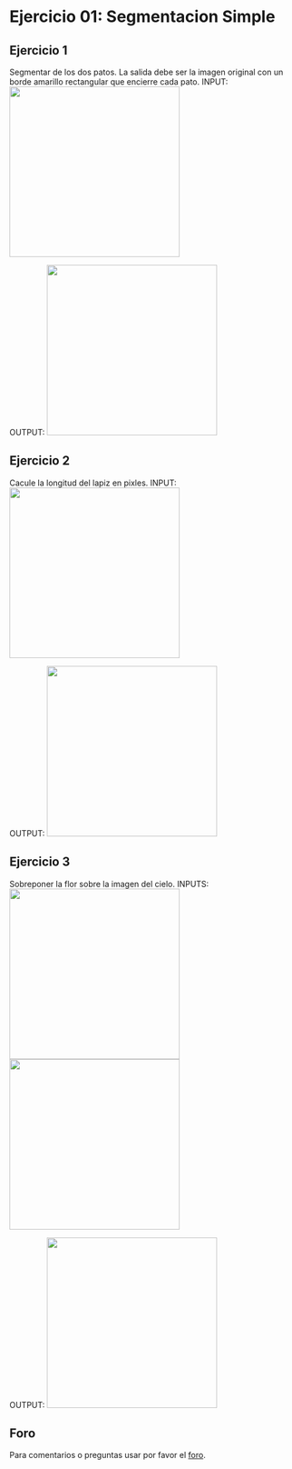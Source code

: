 # Ejercicio 01: Segmentacion Simple

## Ejercicio 1
Segmentar de los dos patos. La salida debe ser la imagen original con un borde amarillo rectangular que encierre cada pato.
INPUT:
<img src="https://github.com/domingomery/imagenes/blob/master/clases/Cap01_Introduccion/ejercicios/IMG01.png" width="300">

OUTPUT:
<img src="https://github.com/domingomery/imagenes/blob/master/clases/Cap01_Introduccion/ejercicios/IMG01_output.png" width="300">

## Ejercicio 2
Cacule la longitud del lapiz en pixles.
INPUT:
<img src="https://github.com/domingomery/imagenes/blob/master/clases/Cap01_Introduccion/ejercicios/IMG02.png" width="300">

OUTPUT:
<img src="https://github.com/domingomery/imagenes/blob/master/clases/Cap01_Introduccion/ejercicios/IMG02_output.png" width="300">

## Ejercicio 3
Sobreponer la flor sobre la imagen del cielo.
INPUTS:
<img src="https://github.com/domingomery/imagenes/blob/master/clases/Cap01_Introduccion/ejercicios/IMG03.png" width="300">
<img src="https://github.com/domingomery/imagenes/blob/master/clases/Cap01_Introduccion/ejercicios/IMG04.png" width="300">

OUTPUT:
<img src="https://github.com/domingomery/imagenes/blob/master/clases/Cap01_Introduccion/ejercicios/IMG03_output.png" width="300">



## Foro
Para comentarios o preguntas usar por favor el [foro](https://github.com/domingomery/imagenes/issues/4).
